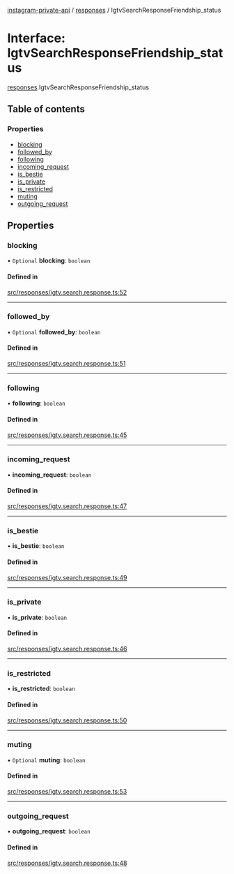 [instagram-private-api](../../README.md) / [responses](../../modules/responses.md) / IgtvSearchResponseFriendship_status

# Interface: IgtvSearchResponseFriendship\_status

[responses](../../modules/responses.md).IgtvSearchResponseFriendship_status

## Table of contents

### Properties

- [blocking](IgtvSearchResponseFriendship_status.md#blocking)
- [followed\_by](IgtvSearchResponseFriendship_status.md#followed_by)
- [following](IgtvSearchResponseFriendship_status.md#following)
- [incoming\_request](IgtvSearchResponseFriendship_status.md#incoming_request)
- [is\_bestie](IgtvSearchResponseFriendship_status.md#is_bestie)
- [is\_private](IgtvSearchResponseFriendship_status.md#is_private)
- [is\_restricted](IgtvSearchResponseFriendship_status.md#is_restricted)
- [muting](IgtvSearchResponseFriendship_status.md#muting)
- [outgoing\_request](IgtvSearchResponseFriendship_status.md#outgoing_request)

## Properties

### blocking

• `Optional` **blocking**: `boolean`

#### Defined in

[src/responses/igtv.search.response.ts:52](https://github.com/Nerixyz/instagram-private-api/blob/4971f34/src/responses/igtv.search.response.ts#L52)

___

### followed\_by

• `Optional` **followed\_by**: `boolean`

#### Defined in

[src/responses/igtv.search.response.ts:51](https://github.com/Nerixyz/instagram-private-api/blob/4971f34/src/responses/igtv.search.response.ts#L51)

___

### following

• **following**: `boolean`

#### Defined in

[src/responses/igtv.search.response.ts:45](https://github.com/Nerixyz/instagram-private-api/blob/4971f34/src/responses/igtv.search.response.ts#L45)

___

### incoming\_request

• **incoming\_request**: `boolean`

#### Defined in

[src/responses/igtv.search.response.ts:47](https://github.com/Nerixyz/instagram-private-api/blob/4971f34/src/responses/igtv.search.response.ts#L47)

___

### is\_bestie

• **is\_bestie**: `boolean`

#### Defined in

[src/responses/igtv.search.response.ts:49](https://github.com/Nerixyz/instagram-private-api/blob/4971f34/src/responses/igtv.search.response.ts#L49)

___

### is\_private

• **is\_private**: `boolean`

#### Defined in

[src/responses/igtv.search.response.ts:46](https://github.com/Nerixyz/instagram-private-api/blob/4971f34/src/responses/igtv.search.response.ts#L46)

___

### is\_restricted

• **is\_restricted**: `boolean`

#### Defined in

[src/responses/igtv.search.response.ts:50](https://github.com/Nerixyz/instagram-private-api/blob/4971f34/src/responses/igtv.search.response.ts#L50)

___

### muting

• `Optional` **muting**: `boolean`

#### Defined in

[src/responses/igtv.search.response.ts:53](https://github.com/Nerixyz/instagram-private-api/blob/4971f34/src/responses/igtv.search.response.ts#L53)

___

### outgoing\_request

• **outgoing\_request**: `boolean`

#### Defined in

[src/responses/igtv.search.response.ts:48](https://github.com/Nerixyz/instagram-private-api/blob/4971f34/src/responses/igtv.search.response.ts#L48)
